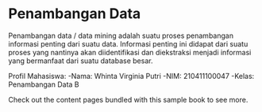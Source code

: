 # Penambangan Data

Penambangan data / data mining adalah suatu proses penambangan informasi penting dari suatu data. Informasi penting ini didapat dari suatu proses yang nantinya akan diidentifikasi dan diekstraksi menjadi informasi yang bermanfaat dari suatu database besar.

Profil Mahasiswa:
-Nama: Whinta Virginia Putri
-NIM: 210411100047
-Kelas: Penambangan Data B

Check out the content pages bundled with this sample book to see more.

```{tableofcontents}
```
